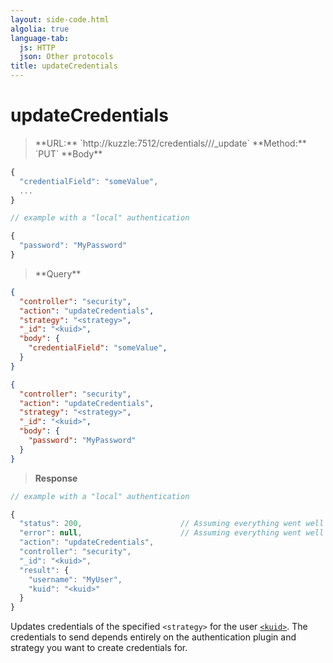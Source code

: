 ```yaml
---
layout: side-code.html
algolia: true
language-tab:
  js: HTTP
  json: Other protocols
title: updateCredentials
---
```



# updateCredentials



<blockquote class="js">
<p>
**URL:** `http://kuzzle:7512/credentials/<strategy>/<kuid>/_update`  
**Method:** `PUT`  
**Body**
</p>
</blockquote>

```js
{
  "credentialField": "someValue",
  ...
}

// example with a "local" authentication

{
  "password": "MyPassword"
}
```

<blockquote class="json">
<p>
**Query**
</p>
</blockquote>

```json
{
  "controller": "security",
  "action": "updateCredentials",
  "strategy": "<strategy>",
  "_id": "<kuid>",
  "body": {
    "credentialField": "someValue",
  }
}
```

```json
{
  "controller": "security",
  "action": "updateCredentials",
  "strategy": "<strategy>",
  "_id": "<kuid>",
  "body": {
    "password": "MyPassword"
  }
}
```

>**Response**

```javascript
// example with a "local" authentication

{
  "status": 200,                      // Assuming everything went well
  "error": null,                      // Assuming everything went well
  "action": "updateCredentials",
  "controller": "security",
  "_id": "<kuid>",
  "result": {
    "username": "MyUser",
    "kuid": "<kuid>"
  }
}
```

Updates credentials of the specified `<strategy>` for the user [`<kuid>`](/guide/kuzzle-depth/authentication/#the-kuzzle-user-identifier-kuid). The credentials to send depends entirely on the authentication plugin and strategy you want to create credentials for.
